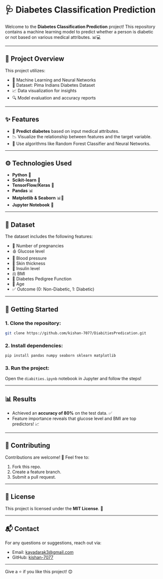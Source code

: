 
# 🩺 Diabetes Classification Prediction

Welcome to the **Diabetes Classification Prediction** project! This repository contains a machine learning model to predict whether a person is diabetic or not based on various medical attributes. 📊💻

---

## 📌 Project Overview
This project utilizes:
- 🧠 Machine Learning and Neural Networks
- 📂 Dataset: Pima Indians Diabetes Dataset
- 📈 Data visualization for insights
- 🔍 Model evaluation and accuracy reports

---

## ✨ Features
- 🎯 **Predict diabetes** based on input medical attributes.
- 📉 Visualize the relationship between features and the target variable.
- 🚀 Use algorithms like Random Forest Classifier and Neural Networks.

---

## ⚙️ Technologies Used
- **Python** 🐍
- **Scikit-learn** 🤖
- **TensorFlow/Keras** 🧠
- **Pandas** 📊
- **Matplotlib & Seaborn** 📊🎨
- **Jupyter Notebook** 📓

---

## 📁 Dataset
The dataset includes the following features:
- 🛌 Number of pregnancies
- 🩸 Glucose level
- 🧪 Blood pressure
- 📏 Skin thickness
- 💉 Insulin level
- ⚖️ BMI
- 🧬 Diabetes Pedigree Function
- 📅 Age
- ✅ Outcome (0: Non-Diabetic, 1: Diabetic)

---

## 🚀 Getting Started
### 1. Clone the repository:
```bash
git clone https://github.com/kishan-7077/DiabitiesPredication.git
```

### 2. Install dependencies:
```bash
pip install pandas numpy seaborn sklearn matplotlib
```

### 3. Run the project:
Open the `diabities.ipynb` notebook in Jupyter and follow the steps!

---

## 📊 Results
- Achieved an **accuracy of 80%** on the test data. ✅
- Feature importance reveals that glucose level and BMI are top predictors! 📈

---

## 🤝 Contributing
Contributions are welcome! 🎉 Feel free to:
1. Fork this repo.
2. Create a feature branch.
3. Submit a pull request.

---

## 📜 License
This project is licensed under the **MIT License**. 📄

---

## 📬 Contact
For any questions or suggestions, reach out via:
- Email: [kayadarak3@gmail.com](mailto:kayadarak3@gmail.com)
- GitHub: [kishan-7077](https://github.com/kishan-7077)

---

Give a ⭐ if you like this project! 😊
